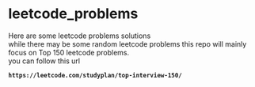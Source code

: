 # leetcode_problems

Here are some leetcode problems solutions <br />
while there may be some random leetcode problems this repo will mainly focus on Top 150 leetcode problems. <br />
you can follow this url <br />

**` https://leetcode.com/studyplan/top-interview-150/ `**
